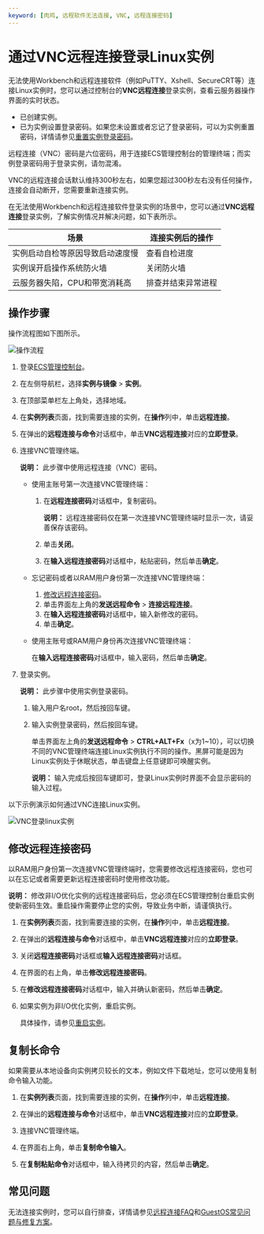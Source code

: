 ```yaml
---
keyword: [肉鸡, 远程软件无法连接, VNC, 远程连接密码]
---
```


# 通过VNC远程连接登录Linux实例

无法使用Workbench和远程连接软件（例如PuTTY、Xshell、SecureCRT等）连接Linux实例时，您可以通过控制台的**VNC远程连接**登录实例，查看云服务器操作界面的实时状态。

-   已创建实例。
-   已为实例设置登录密码。如果您未设置或者忘记了登录密码，可以为实例重置密码，详情请参见[重置实例登录密码](/cn.zh-CN/实例/管理实例/重置实例登录密码.md)。

远程连接（VNC）密码是六位密码，用于连接ECS管理控制台的管理终端；而实例登录密码用于登录实例，请勿混淆。

VNC的远程连接会话默认维持300秒左右，如果您超过300秒左右没有任何操作，连接会自动断开，您需要重新连接实例。

在无法使用Workbench和远程连接软件登录实例的场景中，您可以通过**VNC远程连接**登录实例，了解实例情况并解决问题，如下表所示。

|场景|连接实例后的操作|
|--|--------|
|实例启动自检等原因导致启动速度慢|查看自检进度|
|实例误开启操作系统防火墙|关闭防火墙|
|云服务器失陷，CPU和带宽消耗高|排查并结束异常进程|

## 操作步骤

操作流程图如下图所示。

![操作流程](https://static-aliyun-doc.oss-accelerate.aliyuncs.com/assets/img/zh-CN/9904359951/p5162.png)

1.  登录[ECS管理控制台](https://ecs.console.aliyun.com)。

2.  在左侧导航栏，选择**实例与镜像** \> **实例**。

3.  在顶部菜单栏左上角处，选择地域。

4.  在**实例列表**页面，找到需要连接的实例，在**操作**列中，单击**远程连接**。

5.  在弹出的**远程连接与命令**对话框中，单击**VNC远程连接**对应的**立即登录**。

6.  连接VNC管理终端。

    **说明：** 此步骤中使用远程连接（VNC）密码。

    -   使用主账号第一次连接VNC管理终端：
        1.  在**远程连接密码**对话框中，复制密码。

            **说明：** 远程连接密码仅在第一次连接VNC管理终端时显示一次，请妥善保存该密码。

        2.  单击**关闭**。
        3.  在**输入远程连接密码**对话框中，粘贴密码，然后单击**确定**。
    -   忘记密码或者以RAM用户身份第一次连接VNC管理终端：
        1.  [修改远程连接密码](/cn.zh-CN/实例/连接实例/使用VNC连接实例/通过VNC远程连接登录Linux实例.md)。
        2.  单击界面左上角的**发送远程命令** \> **连接远程连接**。
        3.  在**输入远程连接密码**对话框中，输入新修改的密码。
        4.  单击**确定**。
    -   使用主账号或RAM用户身份再次连接VNC管理终端：

        在**输入远程连接密码**对话框中，输入密码，然后单击**确定**。

7.  登录实例。

    **说明：** 此步骤中使用实例登录密码。

    1.  输入用户名root，然后按回车键。

    2.  输入实例登录密码，然后按回车键。

        单击界面左上角的**发送远程命令** \> **CTRL+ALT+Fx**（x为1~10），可以切换不同的VNC管理终端连接Linux实例执行不同的操作。黑屏可能是因为Linux实例处于休眠状态，单击键盘上任意键即可唤醒实例。

        **说明：** 输入完成后按回车键即可，登录Linux实例时界面不会显示密码的输入过程。


以下示例演示如何通过VNC连接Linux实例。

![VNC登录linux实例](https://static-aliyun-doc.oss-accelerate.aliyuncs.com/assets/img/zh-CN/9804359951/p97803.gif)

## 修改远程连接密码

以RAM用户身份第一次连接VNC管理终端时，您需要修改远程连接密码，您也可以在忘记或者需要更新远程连接密码时使用修改功能。

**说明：** 修改非I/O优化实例的远程连接密码后，您必须在ECS管理控制台重启实例使新密码生效。重启操作需要停止您的实例，导致业务中断，请谨慎执行。

1.  在**实例列表**页面，找到需要连接的实例，在**操作**列中，单击**远程连接**。

2.  在弹出的**远程连接与命令**对话框中，单击**VNC远程连接**对应的**立即登录**。

3.  关闭**远程连接密码**对话框或**输入远程连接密码**对话框。

4.  在界面的右上角，单击**修改远程连接密码**。

5.  在**修改远程连接密码**对话框中，输入并确认新密码，然后单击**确定**。

6.  如果实例为非I/O优化实例，重启实例。

    具体操作，请参见[重启实例](/cn.zh-CN/实例/管理实例/重启实例.md)。


## 复制长命令

如果需要从本地设备向实例拷贝较长的文本，例如文件下载地址，您可以使用复制命令输入功能。

1.  在**实例列表**页面，找到需要连接的实例，在**操作**列中，单击**远程连接**。

2.  在弹出的**远程连接与命令**对话框中，单击**VNC远程连接**对应的**立即登录**。

3.  连接VNC管理终端。

4.  在界面右上角，单击**复制命令输入**。

5.  在**复制粘贴命令**对话框中，输入待拷贝的内容，然后单击**确定**。


## 常见问题

无法连接实例时，您可以自行排查，详情请参见[远程连接FAQ]()和[GuestOS常见问题与修复方案](https://help.aliyun.com/document_detail/175789.html)。

